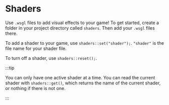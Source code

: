 # Shaders

Use `.wsgl` files to add visual effects to your game! To get started, create a folder in your project directory called `shaders`. Then add your `.wsgl` files there.

To add a shader to your game, use `shaders::set("shader");`. `"shader"` is the file name for your shader file.

To turn off a shader, use `shaders::reset();`.

:::tip

You can only have one active shader at a time. You can read the current shader with `shaders::get()`, which returns the name of the current shader, or nothing if there is not one.

:::
